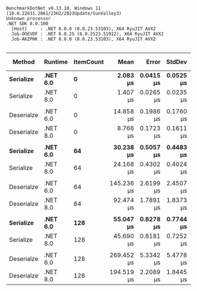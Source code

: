 ```

BenchmarkDotNet v0.13.10, Windows 11 (10.0.22631.2861/23H2/2023Update/SunValley3)
Unknown processor
.NET SDK 8.0.100
  [Host]     : .NET 8.0.0 (8.0.23.53103), X64 RyuJIT AVX2
  Job-OOEVDF : .NET 6.0.25 (6.0.2523.51912), X64 RyuJIT AVX2
  Job-AKZPHK : .NET 8.0.0 (8.0.23.53103), X64 RyuJIT AVX2


```
| Method     | Runtime  | ItemCount | Mean       | Error     | StdDev    | Ratio        | RatioSD | Allocated | Alloc Ratio |
|----------- |--------- |---------- |-----------:|----------:|----------:|-------------:|--------:|----------:|------------:|
| **Serialize**  | **.NET 6.0** | **0**         |   **2.083 μs** | **0.0415 μs** | **0.0525 μs** |     **baseline** |        **** |   **1.02 KB** |            **** |
| Serialize  | .NET 8.0 | 0         |   1.407 μs | 0.0265 μs | 0.0235 μs | 1.47x faster |   0.05x |   1.02 KB |  1.00x more |
|            |          |           |            |           |           |              |         |           |             |
| Deserialze | .NET 6.0 | 0         |  14.858 μs | 0.1986 μs | 0.1760 μs |     baseline |         |   9.55 KB |             |
| Deserialze | .NET 8.0 | 0         |   8.766 μs | 0.1723 μs | 0.1611 μs | 1.70x faster |   0.03x |   9.55 KB |  1.00x more |
|            |          |           |            |           |           |              |         |           |             |
| **Serialize**  | **.NET 6.0** | **64**        |  **30.238 μs** | **0.5057 μs** | **0.4483 μs** |     **baseline** |        **** |  **15.05 KB** |            **** |
| Serialize  | .NET 8.0 | 64        |  24.168 μs | 0.4302 μs | 0.4024 μs | 1.25x faster |   0.02x |  15.05 KB |  1.00x more |
|            |          |           |            |           |           |              |         |           |             |
| Deserialze | .NET 6.0 | 64        | 145.236 μs | 2.6199 μs | 2.4507 μs |     baseline |         |  42.23 KB |             |
| Deserialze | .NET 8.0 | 64        |  92.474 μs | 1.7891 μs | 1.8373 μs | 1.57x faster |   0.04x |  42.23 KB |  1.00x less |
|            |          |           |            |           |           |              |         |           |             |
| **Serialize**  | **.NET 6.0** | **128**       |  **55.047 μs** | **0.8278 μs** | **0.7744 μs** |     **baseline** |        **** |   **28.3 KB** |            **** |
| Serialize  | .NET 8.0 | 128       |  45.690 μs | 0.8181 μs | 0.7252 μs | 1.21x faster |   0.03x |   28.3 KB |  1.00x more |
|            |          |           |            |           |           |              |         |           |             |
| Deserialze | .NET 6.0 | 128       | 269.452 μs | 5.3342 μs | 5.4778 μs |     baseline |         |  74.61 KB |             |
| Deserialze | .NET 8.0 | 128       | 194.519 μs | 2.2089 μs | 1.8445 μs | 1.39x faster |   0.03x |  74.61 KB |  1.00x less |
